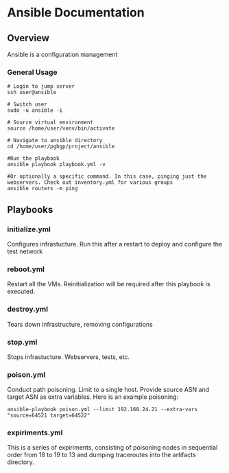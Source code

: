 # Ansible Documentation

## Overview
Ansible is a configuration management

### General Usage  
```
# Login to jump server
ssh user@ansible

# Switch user
sudo -u ansible -i

# Source virtual environment
source /home/user/venv/bin/activate

# Navigate to ansible directory
cd /home/user/pgbgp/project/ansible

#Run the playbook
ansible playbook playbook.yml -v

#Or optionally a specific command. In this case, pinging just the webservers. Check out inventory.yml for various groups
ansible routers -m ping
```
## Playbooks

### initialize.yml
Configures infrastucture. Run this after a restart to deploy and configure the test network

### reboot.yml
Restart all the VMs. Reinitialization will be required after this playbook is executed.

### destroy.yml
Tears down infrastructure, removing configurations


### stop.yml
Stops infrastucture. Webservers, tests, etc.

### poison.yml
Conduct path poisoning. Limit to a single host. Provide source ASN and target
ASN as extra variables. Here is an example poisoning:

```
ansible-playbook poison.yml --limit 192.168.24.21 --extra-vars "source=64521 target=64522"
```


### expiriments.yml
This is a series of expiriments, consisting of poisoning nodes in sequential order from 18 to 19 to 13 and dumping traceroutes into the artifacts directory.
